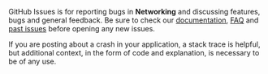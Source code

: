 GitHub Issues is for reporting bugs in **Networking** and discussing features, bugs and general feedback. Be sure to check our [documentation](http://cocoadocs.org/docsets/Networking), [FAQ](https://github.com/3lvis/Networking/wiki/FAQ) and [past issues](https://github.com/3lvis/Networking/issues?state=closed) before opening any new issues.

If you are posting about a crash in your application, a stack trace is helpful, but additional context, in the form of code and explanation, is necessary to be of any use.
